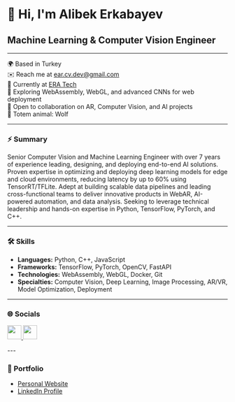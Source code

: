 # 👋 Hi, I'm Alibek Erkabayev

## Machine Learning & Computer Vision Engineer

---

🌍 Based in Turkey  
✉️ Reach me at [ear.cv.dev@gmail.com](mailto:ear.cv.dev@gmail.com)  
🚀 Currently at [ERA Tech](https://www.linkedin.com/company/era-techh)  
🧠 Exploring WebAssembly, WebGL, and advanced CNNs for web deployment  
🤝 Open to collaboration on AR, Computer Vision, and AI projects  
🐺 Totem animal: Wolf

---

### ⚡ Summary

Senior Computer Vision and Machine Learning Engineer with over 7 years of experience leading, designing, and deploying end-to-end AI solutions. Proven expertise in optimizing and deploying deep learning models for edge and cloud environments, reducing latency by up to 60% using TensorRT/TFLite. Adept at building scalable data pipelines and leading cross-functional teams to deliver innovative products in WebAR, AI-powered automation, and data analysis. Seeking to leverage technical leadership and hands-on expertise in Python, TensorFlow, PyTorch, and C++.

---

### 🛠️ Skills

- **Languages:** Python, C++, JavaScript
- **Frameworks:** TensorFlow, PyTorch, OpenCV, FastAPI
- **Technologies:** WebAssembly, WebGL, Docker, Git
- **Specialties:** Computer Vision, Deep Learning, Image Processing, AR/VR, Model Optimization, Deployment

---

### 🌐 Socials
<p align="left">
    <a href="https://www.linkedin.com/in/bigalex95" target="_blank" rel="noreferrer">
  <picture>
  <source media="(prefers-color-scheme: dark)" srcset="https://raw.githubusercontent.com/danielcranney/readme-generator/main/public/icons/socials/linkedin-dark.svg" />
  <source media="(prefers-color-scheme: light)" srcset="https://raw.githubusercontent.com/danielcranney/readme-generator/main/public/icons/socials/linkedin.svg" />
  <img src="https://raw.githubusercontent.com/danielcranney/readme-generator/main/public/icons/socials/linkedin.svg" width="32" height="32" />
  </picture>
  </a>
    <a href="https://discord.com/users/alibek2024" target="_blank" rel="noreferrer">
  <picture>
  <source media="(prefers-color-scheme: dark)" srcset="https://raw.githubusercontent.com/danielcranney/readme-generator/main/public/icons/socials/discord-dark.svg" />
  <source media="(prefers-color-scheme: light)" srcset="https://raw.githubusercontent.com/danielcranney/readme-generator/main/public/icons/socials/discord.svg" />
  <img src="https://raw.githubusercontent.com/danielcranney/readme-generator/main/public/icons/socials/discord.svg" width="32" height="32" />
  </picture>
  </a>
</p>
---

### 🔗 Portfolio

- [Personal Website](https://bigalex95.github.io/)
- [LinkedIn Profile](https://www.linkedin.com/in/bigalex95/)                
